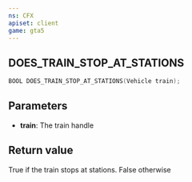 ```yaml
---
ns: CFX
apiset: client
game: gta5
---
```

## DOES_TRAIN_STOP_AT_STATIONS

```c
BOOL DOES_TRAIN_STOP_AT_STATIONS(Vehicle train);
```

## Parameters
* **train**: The train handle

## Return value
True if the train stops at stations. False otherwise
